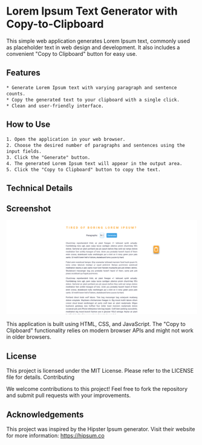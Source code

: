 # Lorem Ipsum Text Generator with Copy-to-Clipboard

This simple web application generates Lorem Ipsum text, commonly used as placeholder text in web design and development. It also includes a convenient "Copy to Clipboard" button for easy use.

## Features

    * Generate Lorem Ipsum text with varying paragraph and sentence counts.
    * Copy the generated text to your clipboard with a single click.
    * Clean and user-friendly interface.

## How to Use

    1. Open the application in your web browser.
    2. Choose the desired number of paragraphs and sentences using the input fields.
    3. Click the "Generate" button.
    4. The generated Lorem Ipsum text will appear in the output area.
    5. Click the "Copy to Clipboard" button to copy the text.

## Technical Details

## Screenshot

![Screenshot](./screenshot.png)

This application is built using HTML, CSS, and JavaScript. The "Copy to Clipboard" functionality relies on modern browser APIs and might not work in older browsers.

## License

This project is licensed under the MIT License. Please refer to the LICENSE file for details.
Contributing

We welcome contributions to this project! Feel free to fork the repository and submit pull requests with your improvements.

## Acknowledgements

This project was inspired by the Hipster Ipsum generator. Visit their website for more information: https://hipsum.co
